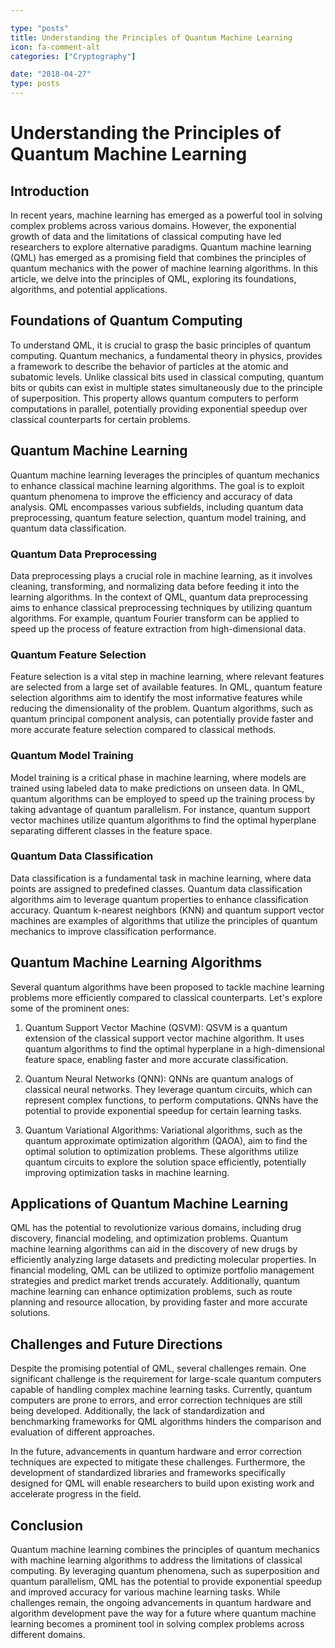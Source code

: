 ```yaml
---

type: "posts"
title: Understanding the Principles of Quantum Machine Learning
icon: fa-comment-alt
categories: ["Cryptography"]

date: "2018-04-27"
type: posts
---
```





# Understanding the Principles of Quantum Machine Learning

## Introduction
In recent years, machine learning has emerged as a powerful tool in solving complex problems across various domains. However, the exponential growth of data and the limitations of classical computing have led researchers to explore alternative paradigms. Quantum machine learning (QML) has emerged as a promising field that combines the principles of quantum mechanics with the power of machine learning algorithms. In this article, we delve into the principles of QML, exploring its foundations, algorithms, and potential applications.

## Foundations of Quantum Computing
To understand QML, it is crucial to grasp the basic principles of quantum computing. Quantum mechanics, a fundamental theory in physics, provides a framework to describe the behavior of particles at the atomic and subatomic levels. Unlike classical bits used in classical computing, quantum bits or qubits can exist in multiple states simultaneously due to the principle of superposition. This property allows quantum computers to perform computations in parallel, potentially providing exponential speedup over classical counterparts for certain problems.

## Quantum Machine Learning
Quantum machine learning leverages the principles of quantum mechanics to enhance classical machine learning algorithms. The goal is to exploit quantum phenomena to improve the efficiency and accuracy of data analysis. QML encompasses various subfields, including quantum data preprocessing, quantum feature selection, quantum model training, and quantum data classification.

### Quantum Data Preprocessing
Data preprocessing plays a crucial role in machine learning, as it involves cleaning, transforming, and normalizing data before feeding it into the learning algorithms. In the context of QML, quantum data preprocessing aims to enhance classical preprocessing techniques by utilizing quantum algorithms. For example, quantum Fourier transform can be applied to speed up the process of feature extraction from high-dimensional data.

### Quantum Feature Selection
Feature selection is a vital step in machine learning, where relevant features are selected from a large set of available features. In QML, quantum feature selection algorithms aim to identify the most informative features while reducing the dimensionality of the problem. Quantum algorithms, such as quantum principal component analysis, can potentially provide faster and more accurate feature selection compared to classical methods.

### Quantum Model Training
Model training is a critical phase in machine learning, where models are trained using labeled data to make predictions on unseen data. In QML, quantum algorithms can be employed to speed up the training process by taking advantage of quantum parallelism. For instance, quantum support vector machines utilize quantum algorithms to find the optimal hyperplane separating different classes in the feature space.

### Quantum Data Classification
Data classification is a fundamental task in machine learning, where data points are assigned to predefined classes. Quantum data classification algorithms aim to leverage quantum properties to enhance classification accuracy. Quantum k-nearest neighbors (KNN) and quantum support vector machines are examples of algorithms that utilize the principles of quantum mechanics to improve classification performance.

## Quantum Machine Learning Algorithms
Several quantum algorithms have been proposed to tackle machine learning problems more efficiently compared to classical counterparts. Let's explore some of the prominent ones:

1. Quantum Support Vector Machine (QSVM): QSVM is a quantum extension of the classical support vector machine algorithm. It uses quantum algorithms to find the optimal hyperplane in a high-dimensional feature space, enabling faster and more accurate classification.

2. Quantum Neural Networks (QNN): QNNs are quantum analogs of classical neural networks. They leverage quantum circuits, which can represent complex functions, to perform computations. QNNs have the potential to provide exponential speedup for certain learning tasks.

3. Quantum Variational Algorithms: Variational algorithms, such as the quantum approximate optimization algorithm (QAOA), aim to find the optimal solution to optimization problems. These algorithms utilize quantum circuits to explore the solution space efficiently, potentially improving optimization tasks in machine learning.

## Applications of Quantum Machine Learning
QML has the potential to revolutionize various domains, including drug discovery, financial modeling, and optimization problems. Quantum machine learning algorithms can aid in the discovery of new drugs by efficiently analyzing large datasets and predicting molecular properties. In financial modeling, QML can be utilized to optimize portfolio management strategies and predict market trends accurately. Additionally, quantum machine learning can enhance optimization problems, such as route planning and resource allocation, by providing faster and more accurate solutions.

## Challenges and Future Directions
Despite the promising potential of QML, several challenges remain. One significant challenge is the requirement for large-scale quantum computers capable of handling complex machine learning tasks. Currently, quantum computers are prone to errors, and error correction techniques are still being developed. Additionally, the lack of standardization and benchmarking frameworks for QML algorithms hinders the comparison and evaluation of different approaches.

In the future, advancements in quantum hardware and error correction techniques are expected to mitigate these challenges. Furthermore, the development of standardized libraries and frameworks specifically designed for QML will enable researchers to build upon existing work and accelerate progress in the field.

## Conclusion
Quantum machine learning combines the principles of quantum mechanics with machine learning algorithms to address the limitations of classical computing. By leveraging quantum phenomena, such as superposition and quantum parallelism, QML has the potential to provide exponential speedup and improved accuracy for various machine learning tasks. While challenges remain, the ongoing advancements in quantum hardware and algorithm development pave the way for a future where quantum machine learning becomes a prominent tool in solving complex problems across different domains.